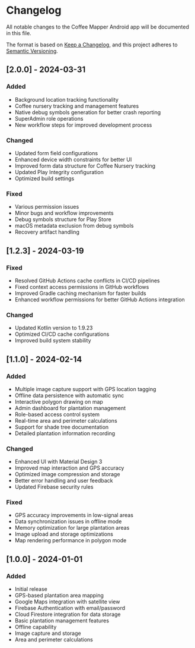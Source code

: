 # Changelog

All notable changes to the Coffee Mapper Android app will be documented in this file.

The format is based on [Keep a Changelog](https://keepachangelog.com/en/1.0.0/),
and this project adheres to [Semantic Versioning](https://semver.org/spec/v2.0.0.html).

## [2.0.0] - 2024-03-31

### Added
- Background location tracking functionality
- Coffee nursery tracking and management features
- Native debug symbols generation for better crash reporting
- SuperAdmin role operations
- New workflow steps for improved development process

### Changed
- Updated form field configurations
- Enhanced device width constraints for better UI
- Improved form data structure for Coffee Nursery tracking
- Updated Play Integrity configuration
- Optimized build settings

### Fixed
- Various permission issues
- Minor bugs and workflow improvements
- Debug symbols structure for Play Store
- macOS metadata exclusion from debug symbols
- Recovery artifact handling

## [1.2.3] - 2024-03-19

### Fixed
- Resolved GitHub Actions cache conflicts in CI/CD pipelines
- Fixed context access permissions in GitHub workflows
- Improved Gradle caching mechanism for faster builds
- Enhanced workflow permissions for better GitHub Actions integration

### Changed
- Updated Kotlin version to 1.9.23
- Optimized CI/CD cache configurations
- Improved build system stability

## [1.1.0] - 2024-02-14

### Added
- Multiple image capture support with GPS location tagging
- Offline data persistence with automatic sync
- Interactive polygon drawing on map
- Admin dashboard for plantation management
- Role-based access control system
- Real-time area and perimeter calculations
- Support for shade tree documentation
- Detailed plantation information recording

### Changed
- Enhanced UI with Material Design 3
- Improved map interaction and GPS accuracy
- Optimized image compression and storage
- Better error handling and user feedback
- Updated Firebase security rules

### Fixed
- GPS accuracy improvements in low-signal areas
- Data synchronization issues in offline mode
- Memory optimization for large plantation areas
- Image upload and storage optimizations
- Map rendering performance in polygon mode

## [1.0.0] - 2024-01-01

### Added
- Initial release
- GPS-based plantation area mapping
- Google Maps integration with satellite view
- Firebase Authentication with email/password
- Cloud Firestore integration for data storage
- Basic plantation management features
- Offline capability
- Image capture and storage
- Area and perimeter calculations 
